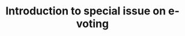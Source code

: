 ---
title: "Introduction to special issue on e-voting"
collection: journals
type: journals
permalink: /publications/2018-01-Introduction-to-special-issue-on-e-voting
venue: 'Journal of Information Security and Applications'
pages: '122-123'
publisher: 'Elsevier'
year: '2018'
paperurl: 'https://doi.org/10.1016/j.jisa.2017.12.003'
citation: ' <b>Jurlind Budurushi</b>,  Stephan Neumann,  Karen Renaud,  Melanie Volkamer</br> Journal of Information Security and Applications'
---